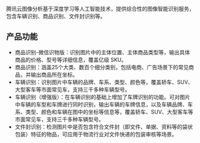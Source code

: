 腾讯云图像分析基于深度学习等人工智能技术，提供综合性的图像智能识别服务，包含车辆识别、商品识别、文件封识别等。

## 产品功能
- 商品识别-微信识物版：识别图片中的主体位置、主体商品类型等，输出具体商品的价格、型号等详细信息，覆盖亿级 SKU。
- 商品识别：涵盖25个大类、数百个细分类别，包括电商、广告场景下的常见商品，并输出商品所在坐标。
- 车辆识别：识别图片中车辆的品牌、车系、类型、颜色等，覆盖轿车、SUV、大型客车等市面常见车，支持三千多种车辆型号。
- 车辆识别（增强版）：在车辆识别的基础上增加了车牌识别的功能。可对图片中车辆的车型和车牌进行同时识别，输出车辆的车牌信息，以及车辆品牌、车系、类型、颜色和车辆在图中的坐标等信息等，覆盖轿车、SUV、大型客车等市面常见车，支持三千多种车辆型号。
- 文件封识别：检测图片中是否包含符合文件封（即文件、单据、资料等的袋状包装）特征的物品，可应用于物流行业对文件快递的包装审核等场景。

